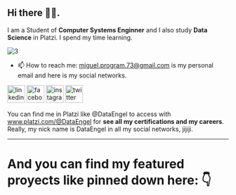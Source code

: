 ## Hi there 👋😄. 

I am a Student of **Computer Systems Enginner** and I also study **Data Science** in Platzi. I spend my time learning.  

![3](https://user-images.githubusercontent.com/63415652/103447461-2747a200-4c51-11eb-8bba-5831efee64bd.PNG)

* 📫 How to reach me: miguel.program.73@gmail.com is my personal email and here is my social networks. 

[<img src='https://cdn.jsdelivr.net/npm/simple-icons@3.0.1/icons/linkedin.svg' alt='linkedin' height='40'>](https://www.linkedin.com/in/dataengel/)  [<img src='https://cdn.jsdelivr.net/npm/simple-icons@3.0.1/icons/facebook.svg' alt='facebook' height='40'>](https://www.facebook.com/DataEngel/)  [<img src='https://cdn.jsdelivr.net/npm/simple-icons@3.0.1/icons/instagram.svg' alt='instagram' height='40'>](https://www.instagram.com/dataengel/?hl=es-la)  [<img src='https://cdn.jsdelivr.net/npm/simple-icons@3.0.1/icons/twitter.svg' alt='twitter' height='40'>](https://twitter.com/DataEngel) 

You can find me in Platzi like @DataEngel to access with www.platzi.com/@DataEngel for **see all my certifications and my careers**. Really, my nick name is DataEngel in all my social networks, jijiji. 

---

# And you can find my featured proyects like pinned down here: 👇 
